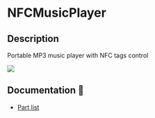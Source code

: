# NFCMusicPlayer

## Description

Portable MP3 music player with NFC tags control

![](https://img.shields.io/badge/license-CC--BY--NC--SA-green)

## Documentation :notebook:

 - [Part list](https://github.com/lucadentella/NFCMusicPlayer/tree/main/documentation/partlist.md)
